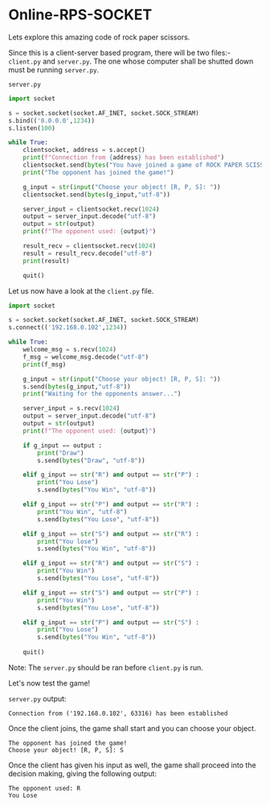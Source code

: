 # Online-RPS-SOCKET

Lets explore this amazing code of rock paper scissors.

Since this is a client-server based program, there will be two files:- `client.py` and `server.py`. The one whose computer shall be shutted down must be running `server.py`.

`server.py`
```py
import socket

s = socket.socket(socket.AF_INET, socket.SOCK_STREAM)
s.bind(('0.0.0.0',1234))
s.listen(100)

while True:
    clientsocket, address = s.accept()
    print(f"Connection from {address} has been established")
    clientsocket.send(bytes("You have joined a game of ROCK PAPER SCISSORS!!", "utf-8"))
    print("The opponent has joined the game!")

    g_input = str(input("Choose your object! [R, P, S]: "))
    clientsocket.send(bytes(g_input,"utf-8"))

    server_input = clientsocket.recv(1024)
    output = server_input.decode("utf-8")
    output = str(output)
    print(f"The opponent used: {output}")

    result_recv = clientsocket.recv(1024)
    result = result_recv.decode("utf-8")
    print(result)

    quit()
```

Let us now have a look at the `client.py` file.
```py
import socket

s = socket.socket(socket.AF_INET, socket.SOCK_STREAM)
s.connect(('192.168.0.102',1234))

while True:
    welcome_msg = s.recv(1024)
    f_msg = welcome_msg.decode("utf-8")
    print(f_msg)

    g_input = str(input("Choose your object! [R, P, S]: "))
    s.send(bytes(g_input,"utf-8"))
    print("Waiting for the opponents answer...")

    server_input = s.recv(1024)
    output = server_input.decode("utf-8")
    output = str(output)
    print(f"The opponent used: {output}")

    if g_input == output :
        print("Draw")
        s.send(bytes("Draw", "utf-8"))

    elif g_input == str("R") and output == str("P") :
        print("You Lose")
        s.send(bytes("You Win", "utf-8"))

    elif g_input == str("P") and output == str("R") :
        print("You Win", "utf-8")
        s.send(bytes("You Lose", "utf-8"))

    elif g_input == str("S") and output == str("R") :
        print("You lose")
        s.send(bytes("You Win", "utf-8"))

    elif g_input == str("R") and output == str("S") : 
        print("You Win")
        s.send(bytes("You Lose", "utf-8"))

    elif g_input == str("S") and output == str("P") :
        print("You Win")
        s.send(bytes("You Lose", "utf-8"))

    elif g_input == str("P") and output == str("S") :
        print("You Lose")
        s.send(bytes("You Win", "utf-8"))
    
    quit()
```
Note: The `server.py` should be ran before `client.py` is run.

Let's now test the game!

`server.py` output:
```
Connection from ('192.168.0.102', 63316) has been established
```
Once the client joins, the game shall start and you can choose your object.
```
The opponent has joined the game!
Choose your object! [R, P, S]: S
```

Once the client has given his input as well, the game shall proceed into the decision making, giving the following output:
```
The opponent used: R
You Lose
```

